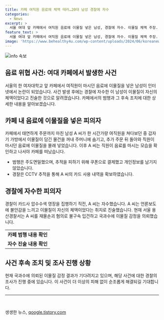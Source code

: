 ```yaml
---
title: 카페 여직원 음료에 체액 테러…20대 남성 경찰에 자수
categories:
  - News
excerpt: >
  서울 여대 앞 카페에서 여직원 음료에 이물질 넣은 남성, 경찰에 자수. 이물질 체액 주장. A씨, 여직원이 마신 음료에 이물질을 몰래 넣고 범행을 주시. 경찰이 카드 사용 내역을 확보하여 수사 진행 중, A씨가 자수. A씨는 이물질이 자신의 체액이었다고 주장하며 경찰 소환. 재물손괴 혐의로 입건. 사태로 충격받은 카페 직원들은 불안감을 토로.
feature_text: >
  서울 여대 앞 카페에서 여직원 음료에 이물질 넣은 남성, 경찰에 자수. 이물질 체액 주장. A씨, 여직원이 마신 음료에 이물질을 몰래 넣고 범행을 주시. 경찰이 카드 사용 내역을 확보하여 수사 진행 중, A씨가 자수. A씨는 이물질이 자신의 체액이었다고 주장하며 경찰 소환. 재물손괴 혐의로 입건. 사태로 충격받은 카페 직원들은 불안감을 토로.
image: 'https://www.behealthy4u.com/wp-content/uploads/2024/06/koreanews.jpg'
---
```


<p><img src="https://www.behealthy4u.com/wp-content/uploads/2024/06/koreanews.jpg" alt="info 속보" /></p>

<h2 data-ke-size="size26">음료 위협 사건: 여대 카페에서 발생한 사건</h2>

<p data-ke-size="size16">서울의 한 여자대학교 앞 카페에서 여직원이 마시던 음료에 이물질을 넣은 남성이 인터넷에서 논란이 되었습니다.  사건 발생 후에는 경찰에 자수한 이 남성이 이물질이 자신의 체액이었다고 진술한 것으로 알려졌습니다. 카페에서의 범행과 그 후속 조치에 대한 상세한 내용을 알아보겠습니다.</p>

<h2 data-ke-size="size26">카페 내 음료에 이물질을 넣은 피의자</h2>

<p data-ke-size="size16">카페에서 태연하게 주문까지 마친 남성 A 씨가 한 시간가량 여직원을 쳐다보던 중 갑자기 가방에서 이물질이 담긴 물건을 꺼내 주머니에 숨기고, 추가 주문 뒤 돌아와 직원이 마시던 음료에 이물질을 몰래 넣었습니다. 이후 A 씨는 직원이 음료를 마시는 모습을 확인하고 나서야 카페를 떠났습니다.</p>

<ul>
    <li>범행은 주도면밀했으며, 추적을 피하기 위해 쿠폰으로 결제했고 개인정보를 남기지 않았습니다.</li>
    <li>경찰은 CCTV 추적을 통해 A 씨의 카드 사용 내역을 확보하였습니다.</li>
</ul>

<h2 data-ke-size="size26">경찰에 자수한 피의자</h2>

<p data-ke-size="size16">경찰이 카드사 압수수색 영장을 집행하기 직전, A 씨는 자수했습니다. A 씨는 언론보도에 불안감을 느끼고 이물질이 자신의 체액이었다는 취지로 진술했습니다. 현재 서울 용산경찰서는 A 씨를 재물손괴 혐의로 불구속 입건하고 국과수에 이물질 감정을 의뢰했습니다.</p>

<table>
    <tr>
        <td style="text-align: center; height: 17px;"><b>카페 범행 내용 확인</b></td>
    </tr>
    <tr>
        <td style="text-align: center; height: 17px;"><b>자수 진술 내용 확인</b></td>
    </tr>
</table>

<h2 data-ke-size="size26">사건 후속 조치 및 조사 진행 상황</h2>

<p data-ke-size="size16">현재 국과수에 의뢰된 이물질 감정 결과가 기다려지고 있으며, 해당 사건에 대한 경찰의 조사가 진행 중에 있습니다. 이 사건이 더 이상의 피해 없이 순조롭게 해결되길 기대합니다.</p>

<hr>

<p data-ke-size="size16">&nbsp;</p>
생생한 뉴스, <a href="https://qoogle.tistory.com" rel="dofollow">qoogle.tistory.com</a>


